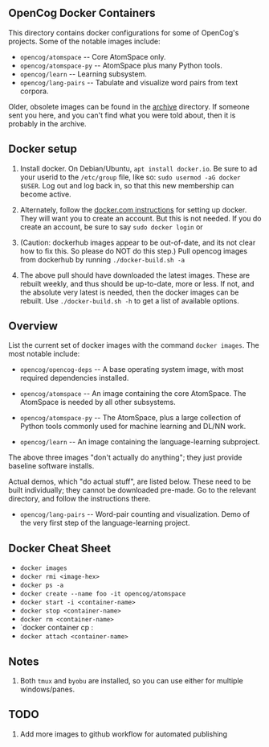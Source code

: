 OpenCog Docker Containers
-------------------------
This directory contains docker configurations for some of OpenCog's
projects.  Some of the notable images include:

* `opencog/atomspace`    -- Core AtomSpace only.
* `opencog/atomspace-py` -- AtomSpace plus many Python tools.
* `opencog/learn`        -- Learning subsystem.
* `opencog/lang-pairs`   -- Tabulate and visualize word pairs from
                            text corpora.

Older, obsolete images can be found in the [archive](../archive)
directory. If someone sent you here, and you can't find what you were
told about, then it is probably in the archive.

## Docker setup
1. Install docker. On Debian/Ubuntu, `apt install docker.io`. Be sure to
   ad your userid to the `/etc/group` file, like so:
   `sudo usermod -aG docker $USER`. Log out and log back in, so that
   this new membership can become active.

2. Alternately, follow the
   [docker.com instructions](https://docs.docker.com/engine/installation/)
   for setting up docker. They will want you to create an account. But
   this is not needed. If you do create an account, be sure to say
   `sudo docker login` or

3. (Caution: dockerhub images appear to be out-of-date, and its not
   clear how to fix this. So please do NOT do this step.)
   Pull opencog images from dockerhub by running `./docker-build.sh -a`

4. The above pull should have downloaded the latest images. These
   are rebuilt weekly, and thus should be up-to-date, more or less.
   If not, and the absolute very latest is needed, then the docker
   images can be rebuilt. Use `./docker-build.sh -h` to get a list
   of available options.

## Overview
List the current set of docker images with the command `docker images`.
The most notable include:

* `opencog/opencog-deps` -- A base operating system image, with
  most required dependencies installed.

* `opencog/atomspace` -- An image containing the core AtomSpace.
  The AtomSpace is needed by all other subsystems.

* `opencog/atomspace-py` -- The AtomSpace, plus a large collection of
  Python tools commonly used for machine learning and DL/NN work.

* `opencog/learn` -- An image containing the language-learning
  subproject.

The above three images "don't actually do anything"; they just provide
baseline software installs.

Actual demos, which "do actual stuff", are listed below. These need to
be built individually; they cannot be downloaded pre-made. Go to the
relevant directory, and follow the instructions there.

* `opencog/lang-pairs` -- Word-pair counting and visualization. Demo
  of the very first step of the language-learning project.

## Docker Cheat Sheet
* `docker images`
* `docker rmi <image-hex>`
* `docker ps -a`
* `docker create --name foo -it opencog/atomspace`
* `docker start -i <container-name>`
* `docker stop <container-name>`
* `docker rm <container-name>`
* `docker container cp <some-file> <container>:<path>
* `docker attach <container-name>`

## Notes
1. Both `tmux` and `byobu` are installed, so you can use either for
   multiple windows/panes.

## TODO
1. Add more images to github workflow for automated publishing
